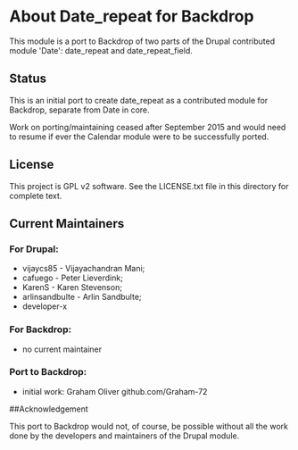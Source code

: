 # About Date_repeat for Backdrop


This module is a port to Backdrop of two parts of the Drupal 
contributed module 'Date': date_repeat and date_repeat_field.


## Status

This is an initial port to create date_repeat as a contributed 
module for Backdrop, separate from Date in core.

Work on porting/maintaining ceased after September 2015 and 
would need to resume if ever the Calendar module were to be 
successfully ported.

## License

This project is GPL v2 software. See the LICENSE.txt file in this directory for complete text.
    
    
## Current Maintainers

### For Drupal:

+ vijaycs85 - Vijayachandran Mani;  
+ cafuego - Peter Lieverdink;  
+ KarenS - Karen Stevenson;  
+ arlinsandbulte - Arlin Sandbulte;  
+ developer-x

### For Backdrop:

+ no current maintainer
 

### Port to Backdrop:
+ initial work: Graham Oliver github.com/Graham-72

##Acknowledgement

This port to Backdrop would not, of course, be possible without all the 
work done by the developers and maintainers of the Drupal module.
